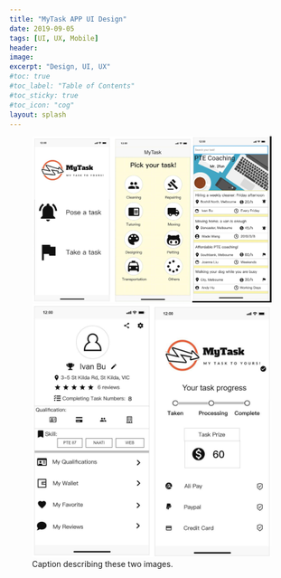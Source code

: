 ```yaml
---
title: "MyTask APP UI Design"
date: 2019-09-05
tags: [UI, UX, Mobile]
header:
image:
excerpt: "Design, UI, UX"
#toc: true
#toc_label: "Table of Contents"
#toc_sticky: true
#toc_icon: "cog"
layout: splash
---
```


<figure>
    <a href="/images/mytask-0.jpg"><img src="/images/mytask-0.jpg"></a>
    <a href="/images/mytask-1.jpg"><img src="/images/mytask-1.jpg"></a>
    <figcaption>Caption describing these two images.</figcaption>
</figure>
